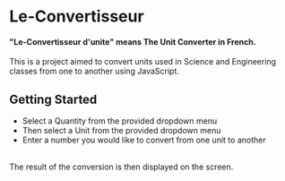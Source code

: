 # Le-Convertisseur

#### "Le-Convertisseur d'unite" means The Unit Converter in French. <br />

This is a project aimed to convert units used in Science and Engineering classes from one to another using JavaScript. <br />

## Getting Started 

- Select a Quantity from the provided dropdown menu
- Then select a Unit from the provided dropdown menu
- Enter a number you would like to convert from one unit to another <br /> <br />

The result of the conversion is then displayed on the screen.
